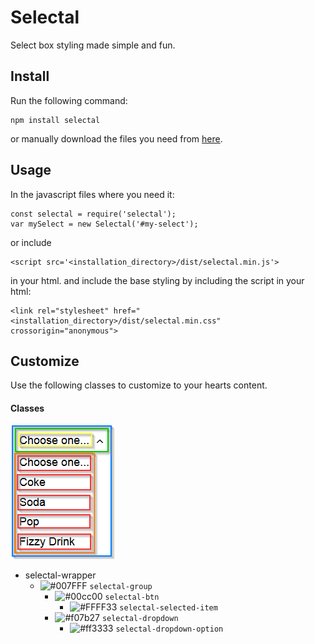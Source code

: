 # Selectal
Select box styling made simple and fun.

## Install
Run the following command:
```
npm install selectal
```

or manually download the files you need from [here](https://github.com/Kovee98/selectal/releases "Releases").

## Usage
In the javascript files where you need it:
```
const selectal = require('selectal');
var mySelect = new Selectal('#my-select');
```
or include
```
<script src='<installation_directory>/dist/selectal.min.js'>
```
in your html.
and include the base styling by including the script in your html:
```
<link rel="stylesheet" href="<installation_directory>/dist/selectal.min.css" crossorigin="anonymous">
```

## Customize
Use the following classes to customize to your hearts content.

#### Classes
![alt styling_diagram.png](https://github.com/Kovee98/selectal/blob/develop/styling_diagram.png)
* selectal-wrapper
	* ![#007FFF](https://placehold.it/15/007FFF/000000?text=+) `selectal-group`
		* ![#00cc00](https://placehold.it/15/00cc00/000000?text=+) `selectal-btn`
			* ![#FFFF33](https://placehold.it/15/FFFF33/000000?text=+) `selectal-selected-item`
		* ![#f07b27](https://placehold.it/15/f07b27/000000?text=+) `selectal-dropdown`
			* ![#ff3333](https://placehold.it/15/ff3333/000000?text=+) `selectal-dropdown-option`
